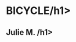 <html>
  <head>
  <body>
    <h1>BICYCLE/h1>
    <h2>Julie M. /h1>
    
  </body>
  </head>
</html?
